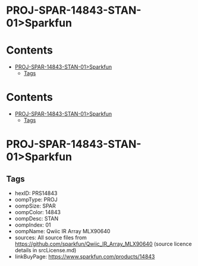 
PROJ-SPAR-14843-STAN-01>Sparkfun
================================

Contents
========

* [PROJ-SPAR-14843-STAN-01>Sparkfun](#proj-spar-14843-stan-01sparkfun)
	* [Tags](#tags)

Contents
========

* [PROJ-SPAR-14843-STAN-01>Sparkfun](#proj-spar-14843-stan-01sparkfun)
	* [Tags](#tags)

# PROJ-SPAR-14843-STAN-01>Sparkfun

## Tags

- hexID: PRS14843
- oompType: PROJ
- oompSize: SPAR
- oompColor: 14843
- oompDesc: STAN
- oompIndex: 01
- oompName: Qwiic IR Array MLX90640
- sources: All source files from https://github.com/sparkfun/Qwiic_IR_Array_MLX90640 (source licence details in srcLicense.md)
- linkBuyPage: https://www.sparkfun.com/products/14843
